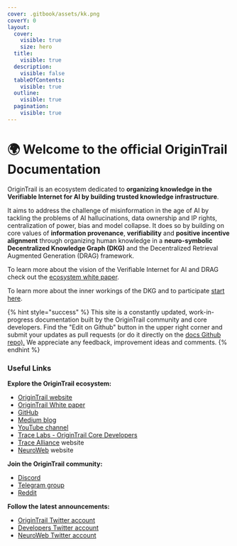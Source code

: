 ```yaml
---
cover: .gitbook/assets/kk.png
coverY: 0
layout:
  cover:
    visible: true
    size: hero
  title:
    visible: true
  description:
    visible: false
  tableOfContents:
    visible: true
  outline:
    visible: true
  pagination:
    visible: true
---
```


# 🌍 Welcome to the official OriginTrail Documentation

OriginTrail is an ecosystem dedicated to **organizing knowledge in the Verifiable Internet for AI by building trusted knowledge infrastructure**.&#x20;

It aims to address the challenge of misinformation in the age of AI by tackling the problems of AI hallucinations, data ownership and IP rights, centralization of power, bias and model collapse. It does so by building on core values of **information provenance**, **verifiability** and **positive incentive alignment** through organizing human knowledge in a **neuro-symbolic Decentralized Knowledge Graph (DKG)** and the Decentralized Retrieval Augmented Generation (DRAG) framework.

To learn more about the vision of the Verifiable Internet for AI and DRAG check out the [ecosystem white paper](decentralized-knowledge-graph/ecosystem-white-paper.md).

To learn more about the inner workings of the DKG and to participate [start here](decentralized-knowledge-graph/dkgintro.md).

{% hint style="success" %}
This site is a constantly updated, work-in-progress documentation built by the OriginTrail community and core developers. Find the "Edit on Github" button in the upper right corner and submit your updates as pull requests (or do it directly on the [docs Github repo).](https://github.com/OriginTrail/dkg-docs) We appreciate any feedback, improvement ideas and comments.
{% endhint %}

### Useful Links

**Explore the OriginTrail ecosystem:**

* [OriginTrail website](https://origintrail.io/)
* [OriginTrail White paper](https://origintrail.io/ecosystem/whitepaper)
* [GitHub](https://github.com/origintrail)
* [Medium blog](https://medium.com/origintrail)
* [YouTube channel](https://www.youtube.com/c/OriginTrail)
* [Trace Labs - OriginTrail Core Developers](https://tracelabs.io/)
* [Trace Alliance](https://alliance.origintrail.io/) website
* [NeuroWeb](https://neuroweb.ai) website

**Join the OriginTrail community:**

* [Discord](https://discord.gg/gYq6GuJ4sJ)
* [Telegram group](https://t.me/origintrail)
* [Reddit](https://www.reddit.com/r/OriginTrail/)

**Follow the latest announcements:**

* [OriginTrail Twitter account](https://twitter.com/origin\_trail)
* [Developers Twitter account](https://twitter.com/OriginTrailDev)
* [NeuroWeb Twitter account](https://twitter.com/NeuroWebAI)
